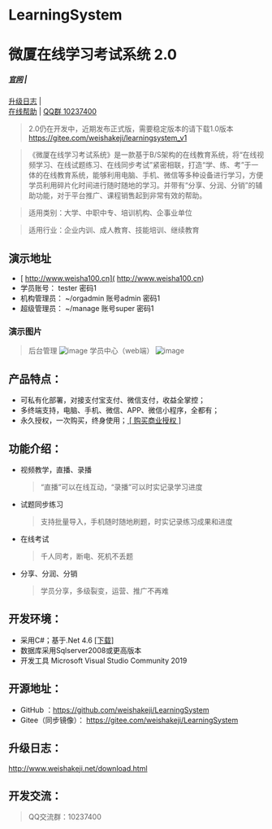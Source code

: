 ﻿# LearningSystem
# 微厦在线学习考试系统 2.0
##### <a target="_blank" href="http://www.weishakeji.net/">官网</a> | 
 <a target="_blank" href="http://www.weishakeji.net/download.html">升级日志</a>  |  
<a target="_blank" href="http://www.weisha100.net/">在线帮助</a> | 
<a href="#">QQ群 10237400</a>

>2.0仍在开发中，近期发布正式版，需要稳定版本的请下载1.0版本
<br/><a href="https://gitee.com/weishakeji/learningsystem_v1" target="_blank">https://gitee.com/weishakeji/learningsystem_v1</a> 

>《微厦在线学习考试系统》是一款基于B/S架构的在线教育系统，将“在线视频学习、在线试题练习、在线同步考试”紧密相联，打造“学、练、考”于一体的在线教育系统，能够利用电脑、手机、微信等多种设备进行学习，方便学员利用碎片化时间进行随时随地的学习。并带有“分享、分润、分销”的辅助功能，对于平台推广、课程销售起到非常有效的帮助。

>适用类别：大学、中职中专、培训机构、企事业单位

>适用行业：企业内训、成人教育、技能培训、继续教育

## 演示地址
  * [ http://www.weisha100.cn]( http://www.weisha100.cn) 
 * 学员账号： tester 密码1
 * 机构管理员： ~/orgadmin 账号admin 密码1
 * 超级管理员： ~/manage  账号super 密码1

### 演示图片
 > 后台管理
![image](https://gitee.com/weishakeji/LearningSystem/raw/dev/Document/Images/%E6%9C%BA%E6%9E%84%E7%AE%A1%E7%90%864.png)
 > 学员中心（web端）
![image](https://gitee.com/weishakeji/LearningSystem/raw/dev/Document/Images/%E5%AD%A6%E5%91%98%E4%B8%AD%E5%BF%83-web.png)

## 产品特点：
* 可私有化部署，对接支付宝支付、微信支付，收益全掌控；
* 多终端支持，电脑、手机、微信、APP、微信小程序，全都有；
* 永久授权，一次购买，终身使用；<a href="http://www.weishakeji.net/price.html" target="_blank" size=12> [ 购买商业授权 ] </a>

## 功能介绍：
* 视频教学，直播、录播
   > “直播”可以在线互动，“录播”可以时实记录学习进度

* 试题同步练习
   > 支持批量导入，手机随时随地刷题，时实记录练习成果和进度

* 在线考试
   > 千人同考，断电、死机不丢题
   
* 分享、分润、分销
   > 学员分享，多级裂变，运营、推广不再难




## 开发环境：
* 采用C#；基于.Net 4.6 <a href="https://www.microsoft.com/zh-CN/download/details.aspx?id=53344" target="_blank" size=12>[下载]</a>
* 数据库采用Sqlserver2008或更高版本
* 开发工具 Microsoft Visual Studio Community 2019

## 开源地址：
* GitHub ：<a href="https://github.com/weishakeji/LearningSystem" target="_blank">https://github.com/weishakeji/LearningSystem</a> 
* Gitee（同步镜像）： <a href="https://gitee.com/weishakeji/LearningSystem" target="_blank">https://gitee.com/weishakeji/LearningSystem</a> 

## 升级日志：
<a href="http://www.weishakeji.net/download.html" target="_blank">http://www.weishakeji.net/download.html</a> 

## 开发交流：
>QQ交流群：10237400
